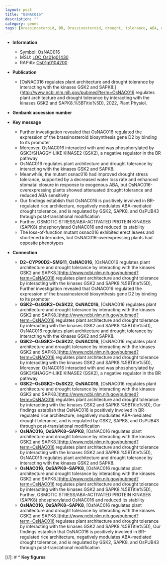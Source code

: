 ```yaml
---
layout: post
title: "OsNAC016"
description: ""
category: genes
tags: [brassinosteroid, BR, Brassinosteroid, drought, tolerance, ABA, drought tolerance, stress, stress tolerance, architecture, stomatal, protein kinase, erect, plant architecture, drought stress, water loss, drought stress ,  BR ,  ABA , osmotic stress]
---
```


* **Information**  
    + Symbol: OsNAC016  
    + MSU: [LOC_Os01g01430](http://rice.uga.edu/cgi-bin/ORF_infopage.cgi?orf=LOC_Os01g01430)  
    + RAPdb: [Os01g0104200](http://rapdb.dna.affrc.go.jp/viewer/gbrowse_details/irgsp1?name=Os01g0104200)  

* **Publication**  
    + [OsNAC016 regulates plant architecture and drought tolerance by interacting with the kinases GSK2 and SAPK8.](http://www.ncbi.nlm.nih.gov/pubmed?term=OsNAC016 regulates plant architecture and drought tolerance by interacting with the kinases GSK2 and SAPK8.%5BTitle%5D), 2022, Plant Physiol.

* **Genbank accession number**  

* **Key message**  
    + Further investigation revealed that OsNAC016 regulated the expression of the brassinosteroid biosynthesis gene D2 by binding to its promoter
    + Moreover, OsNAC016 interacted with and was phosphorylated by GSK3/SHAGGY-LIKE KINASE2 (GSK2), a negative regulator in the BR pathway
    + OsNAC016 regulates plant architecture and drought tolerance by interacting with the kinases GSK2 and SAPK8.
    + Meanwhile, the mutant osnac016 had improved drought stress tolerance, supported by a decreased water loss rate and enhanced stomatal closure in response to exogenous ABA, but OsNAC016-overexpressing plants showed attenuated drought tolerance and reduced ABA sensitivity
    + Our findings establish that OsNAC016 is positively involved in BR-regulated rice architecture, negatively modulates ABA-mediated drought tolerance, and is regulated by GSK2, SAPK8, and OsPUB43 through post-translational modification
    + Further, OSMOTIC STRESS/ABA-ACTIVATED PROTEIN KINASE8 (SAPK8) phosphorylated OsNAC016 and reduced its stability
    + The loss-of-function mutant osnac016 exhibited erect leaves and shortened internodes, but OsNAC016-overexpressing plants had opposite phenotypes

* **Connection**  
    + __D2~CYP90D2~SMG11__, __OsNAC016__, [OsNAC016 regulates plant architecture and drought tolerance by interacting with the kinases GSK2 and SAPK8.](http://www.ncbi.nlm.nih.gov/pubmed?term=OsNAC016 regulates plant architecture and drought tolerance by interacting with the kinases GSK2 and SAPK8.%5BTitle%5D),  Further investigation revealed that OsNAC016 regulated the expression of the brassinosteroid biosynthesis gene D2 by binding to its promoter
    + __GSK2~OsGSK2~OsSK22__, __OsNAC016__, [OsNAC016 regulates plant architecture and drought tolerance by interacting with the kinases GSK2 and SAPK8.](http://www.ncbi.nlm.nih.gov/pubmed?term=OsNAC016 regulates plant architecture and drought tolerance by interacting with the kinases GSK2 and SAPK8.%5BTitle%5D), OsNAC016 regulates plant architecture and drought tolerance by interacting with the kinases GSK2 and SAPK8.
    + __GSK2~OsGSK2~OsSK22__, __OsNAC016__, [OsNAC016 regulates plant architecture and drought tolerance by interacting with the kinases GSK2 and SAPK8.](http://www.ncbi.nlm.nih.gov/pubmed?term=OsNAC016 regulates plant architecture and drought tolerance by interacting with the kinases GSK2 and SAPK8.%5BTitle%5D),  Moreover, OsNAC016 interacted with and was phosphorylated by GSK3/SHAGGY-LIKE KINASE2 (GSK2), a negative regulator in the BR pathway
    + __GSK2~OsGSK2~OsSK22__, __OsNAC016__, [OsNAC016 regulates plant architecture and drought tolerance by interacting with the kinases GSK2 and SAPK8.](http://www.ncbi.nlm.nih.gov/pubmed?term=OsNAC016 regulates plant architecture and drought tolerance by interacting with the kinases GSK2 and SAPK8.%5BTitle%5D),  Our findings establish that OsNAC016 is positively involved in BR-regulated rice architecture, negatively modulates ABA-mediated drought tolerance, and is regulated by GSK2, SAPK8, and OsPUB43 through post-translational modification
    + __OsNAC016__, __OsSAPK8~SAPK8__, [OsNAC016 regulates plant architecture and drought tolerance by interacting with the kinases GSK2 and SAPK8.](http://www.ncbi.nlm.nih.gov/pubmed?term=OsNAC016 regulates plant architecture and drought tolerance by interacting with the kinases GSK2 and SAPK8.%5BTitle%5D), OsNAC016 regulates plant architecture and drought tolerance by interacting with the kinases GSK2 and SAPK8.
    + __OsNAC016__, __OsSAPK8~SAPK8__, [OsNAC016 regulates plant architecture and drought tolerance by interacting with the kinases GSK2 and SAPK8.](http://www.ncbi.nlm.nih.gov/pubmed?term=OsNAC016 regulates plant architecture and drought tolerance by interacting with the kinases GSK2 and SAPK8.%5BTitle%5D),  Further, OSMOTIC STRESS/ABA-ACTIVATED PROTEIN KINASE8 (SAPK8) phosphorylated OsNAC016 and reduced its stability
    + __OsNAC016__, __OsSAPK8~SAPK8__, [OsNAC016 regulates plant architecture and drought tolerance by interacting with the kinases GSK2 and SAPK8.](http://www.ncbi.nlm.nih.gov/pubmed?term=OsNAC016 regulates plant architecture and drought tolerance by interacting with the kinases GSK2 and SAPK8.%5BTitle%5D),  Our findings establish that OsNAC016 is positively involved in BR-regulated rice architecture, negatively modulates ABA-mediated drought tolerance, and is regulated by GSK2, SAPK8, and OsPUB43 through post-translational modification

[//]: # * **Key figures**  


